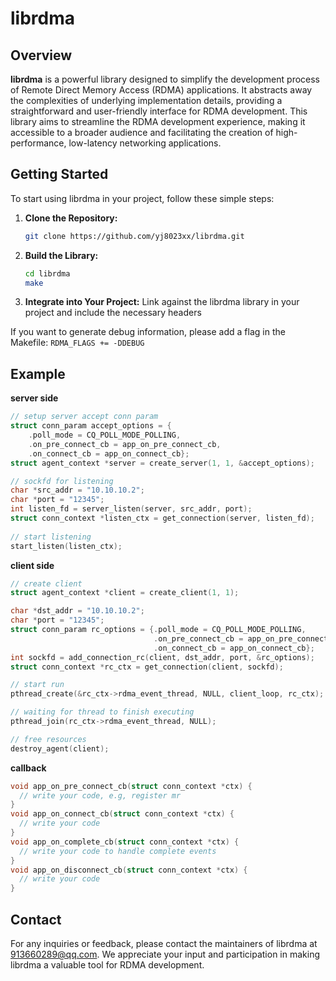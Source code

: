 # librdma

## Overview

**librdma** is a powerful library designed to simplify the development process of Remote Direct Memory Access (RDMA) applications. It abstracts away the complexities of underlying implementation details, providing a straightforward and user-friendly interface for RDMA development. This library aims to streamline the RDMA development experience, making it accessible to a broader audience and facilitating the creation of high-performance, low-latency networking applications.



## Getting Started

To start using librdma in your project, follow these simple steps:

1. **Clone the Repository:**

   ```bash
   git clone https://github.com/yj8023xx/librdma.git
   ```

2. **Build the Library:**

   ```bash
   cd librdma
   make
   ```

3. **Integrate into Your Project:**
   Link against the librdma library in your project and include the necessary headers

If you want to generate debug information, please add a flag in the Makefile: `RDMA_FLAGS += -DDEBUG`



## Example

**server side**

```c
// setup server accept conn param
struct conn_param accept_options = {
    .poll_mode = CQ_POLL_MODE_POLLING,
    .on_pre_connect_cb = app_on_pre_connect_cb,
    .on_connect_cb = app_on_connect_cb};
struct agent_context *server = create_server(1, 1, &accept_options);

// sockfd for listening
char *src_addr = "10.10.10.2";
char *port = "12345";
int listen_fd = server_listen(server, src_addr, port);
struct conn_context *listen_ctx = get_connection(server, listen_fd);
    
// start listening
start_listen(listen_ctx);
```

**client side**

```c
// create client
struct agent_context *client = create_client(1, 1);

char *dst_addr = "10.10.10.2";
char *port = "12345";
struct conn_param rc_options = {.poll_mode = CQ_POLL_MODE_POLLING,
                                .on_pre_connect_cb = app_on_pre_connect_cb,
                                .on_connect_cb = app_on_connect_cb};
int sockfd = add_connection_rc(client, dst_addr, port, &rc_options);
struct conn_context *rc_ctx = get_connection(client, sockfd);

// start run
pthread_create(&rc_ctx->rdma_event_thread, NULL, client_loop, rc_ctx);

// waiting for thread to finish executing
pthread_join(rc_ctx->rdma_event_thread, NULL);

// free resources
destroy_agent(client);
```

**callback**

```c
void app_on_pre_connect_cb(struct conn_context *ctx) {
  // write your code, e.g, register mr
}
void app_on_connect_cb(struct conn_context *ctx) {
  // write your code
}
void app_on_complete_cb(struct conn_context *ctx) {
  // write your code to handle complete events
}
void app_on_disconnect_cb(struct conn_context *ctx) {
  // write your code
}
```



## Contact

For any inquiries or feedback, please contact the maintainers of librdma at [913660289@qq.com](mailto:913660289@qq.com). We appreciate your input and participation in making librdma a valuable tool for RDMA development.
